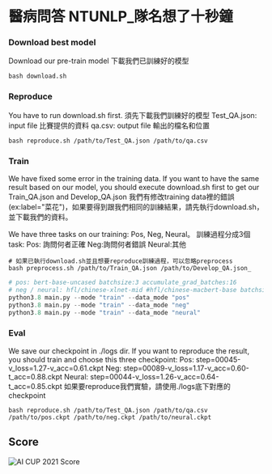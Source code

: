 # 醫病問答 NTUNLP_隊名想了十秒鐘

### Download best model
Download our pre-train model 下載我們已訓練好的模型
```shell
bash download.sh
```

### Reproduce
You have to run download.sh first. 須先下載我們訓練好的模型
Test_QA.json: input file 比賽提供的資料
qa.csv: output file 輸出的檔名和位置
```shell
bash reproduce.sh /path/to/Test_QA.json /path/to/qa.csv 
```

### Train
We have fixed some error in the training data. If you want to have the same result based on our model, you should execute download.sh first to get our Train_QA.json and Develop_QA.json
我們有修改training data裡的錯誤(ex:label="菜花")，如果要得到跟我們相同的訓練結果，請先執行download.sh，並下載我們的資料。

We have three tasks on our training: Pos, Neg, Neural。
訓練過程分成3個task: Pos: 詢問何者正確 Neg:詢問何者錯誤 Neural:其他

```shell
# 如果已執行download.sh並且想要reproduce訓練過程，可以忽略preprocess
bash preprocess.sh /path/to/Train_QA.json /path/to/Develop_QA.json_
```
```python
# pos: bert-base-uncased batchsize:3 accumulate_grad_batches:16
# neg / neural: hfl/chinese-xlnet-mid #hfl/chinese-macbert-base batchsize:1 accumulate_grad_batches:48
python3.8 main.py --mode "train" --data_mode "pos"  
python3.8 main.py --mode "train" --data_mode "neg"
python3.8 main.py --mode "train" --data_mode "neural"
```

### Eval
We save our checkpoint in ./logs dir. If you want to reproduce the result, you should train and choose this three checkpoint: 
Pos: step=00045-v_loss=1.27-v_acc=0.61.ckpt
Neg: step=00089-v_loss=1.17-v_acc=0.60-t_acc=0.88.ckpt
Neural: step=00044-v_loss=1.26-v_acc=0.64-t_acc=0.85.ckpt
如果要reproduce我們實驗，請使用./logs底下對應的checkpoint
```shell
bash reproduce.sh /path/to/Test_QA.json /path/to/qa.csv /path/to/pos.ckpt /path/to/neg.ckpt /path/to/neural.ckpt
```



## Score
![AI CUP 2021 Score](https://i.imgur.com/1SyeIbO.png)


